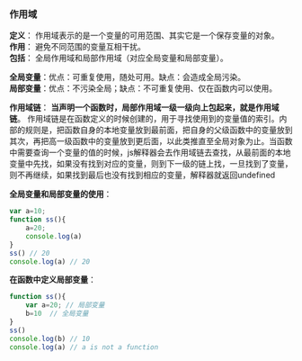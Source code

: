 ### 作用域

**定义**： 作用域表示的是一个变量的可用范围、其实它是一个保存变量的对象。  
**作用**： 避免不同范围的变量互相干扰。  
**包括**： 全局作用域和局部作用域（对应全局变量和局部变量）。   

**全局变量**：优点：可重复使用，随处可用。缺点：会造成全局污染。  
**局部变量**：优点：不污染全局；缺点：不可重复使用、仅在函数内可以使用。

**作用域链**：  **当声明一个函数时，局部作用域一级一级向上包起来，就是作用域链**。 
作用域链是在函数定义的时候创建的，用于寻找使用到的变量值的索引。内部的规则是，把函数自身的本地变量放到最前面，把自身的父级函数中的变量放到其次，再把高一级函数中的变量放到更后面，以此类推直至全局对象为止。当函数中需要查询一个变量的值的时候，js解释器会去作用域链去查找，从最前面的本地变量中先找，如果没有找到对应的变量，则到下一级的链上找，一旦找到了变量，则不再继续，如果找到最后也没有找到相应的变量，解释器就返回undefined 

**全局变量和局部变量的使用**：  
```javascript
var a=10;
function ss(){
    a=20;
    console.log(a)
}
ss() // 20
console.log(a) // 20
```
**在函数中定义局部变量**：
```javascript
function ss(){
    var a=20; // 局部变量
    b=10  // 全局变量
}
ss()
console.log(b) // 10
console.log(a) // a is not a function
```